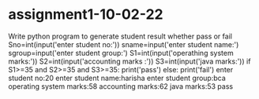 # assignment1-10-02-22
Write python program to generate student result whether pass or fail
Sno=int(input('enter student no:'))
sname=input('enter student name:')
sgroup=input('enter student group:')
S1=int(input('operathing system marks:'))
S2=int(input('accounting marks :'))
S3=int(input('java marks:'))
if S1>=35 and S2>=35 and S3>=35: 
   print('pass')
else:
   print('fail')
enter student no:20
enter student name:harisha
enter student group:bca
operating system marks:58
accounting marks:62
java marks:53
pass
